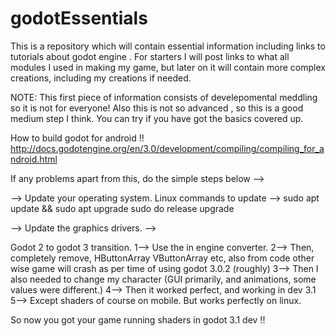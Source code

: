 # godotEssentials
This is a repository which will contain essential information including links to tutorials about godot engine . For starters I will post links to what all modules I used in making my game, but later on it will contain more complex creations, including my creations if needed.

NOTE: This first piece of information consists of develepomental meddling so it is not for everyone! Also this is not so advanced , so this is a good medium step I think. You can try if you have got the basics covered up.

How to build godot for android !!
http://docs.godotengine.org/en/3.0/development/compiling/compiling_for_android.html

If any problems apart from this, do the simple steps below -->

--> Update your operating system.
Linux commands to update -->
sudo apt update && sudo apt upgrade
sudo do release upgrade

--> Update the graphics drivers.
--> 



Godot 2 to godot 3 transition.
1--> Use the in engine converter.
2--> Then, completely remove, HButtonArray VButtonArray etc, also from code other wise game will crash as per time of using godot 3.0.2 (roughly)
3--> Then I also needed to change my character (GUI primarily, and animations, some values were different.)
4--> Then it worked perfect, and working in dev 3.1 
5--> Except shaders of course on mobile. But works perfectly on linux.

So now you got your game running shaders in godot 3.1 dev !!

